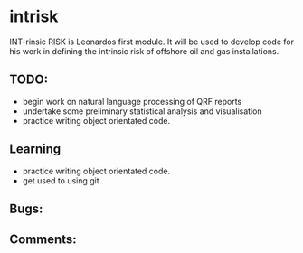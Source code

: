 # intrisk

INT-rinsic RISK is Leonardos first module. It will be used to develop code for his work in defining the intrinsic risk of offshore oil and gas installations. 



## TODO:
- begin work on natural language processing of QRF reports
- undertake some preliminary statistical analysis and visualisation 
- practice writing object orientated code.

## Learning 
- practice writing object orientated code.
- get used to using git

## Bugs:


## Comments:
